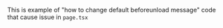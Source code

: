 This is example of "how to change default beforeunload message"
code that cause issue in `page.tsx`
